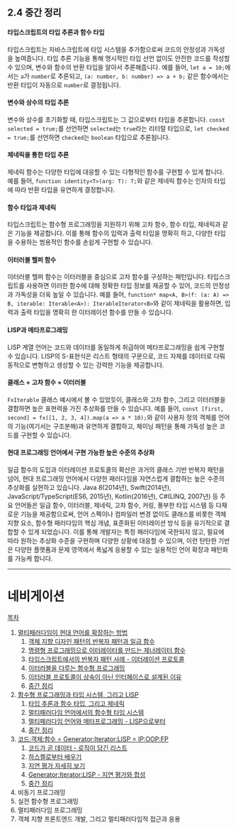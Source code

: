 ## 2.4 중간 정리

#### 타입스크립트의 타입 추론과 함수 타입

타입스크립트는 자바스크립트에 타입 시스템을 추가함으로써 코드의 안정성과 가독성을 높여줍니다. 타입 추론 기능을 통해 명시적인 타입 선언 없이도 안전한 코드를 작성할 수 있으며, 변수와 함수의 반환 타입을 알아서 추론해줍니다. 예를 들어, `let a = 10;`에서는 `a`가 `number`로 추론되고, `(a: number, b: number) => a + b;` 같은 함수에서는 반환 타입이 자동으로 `number`로 결정됩니다.

#### 변수와 상수의 타입 추론

변수와 상수를 초기화할 때, 타입스크립트는 그 값으로부터 타입을 추론합니다. `const selected = true;`를 선언하면 `selected`는 `true`라는 리터럴 타입으로, `let checked = true;`를 선언하면 `checked`는 `boolean` 타입으로 추론됩니다.

#### 제네릭을 통한 타입 추론

제네릭 함수는 다양한 타입에 대응할 수 있는 다형적인 함수를 구현할 수 있게 합니다. 예를 들어, `function identity<T>(arg: T): T;`와 같은 제네릭 함수는 인자의 타입에 따라 반환 타입을 유연하게 결정합니다.

#### 함수 타입과 제네릭

타입스크립트는 함수형 프로그래밍을 지원하기 위해 고차 함수, 함수 타입, 제네릭과 같은 기능을 제공합니다. 이를 통해 함수의 입력과 출력 타입을 명확히 하고, 다양한 타입을 수용하는 범용적인 함수를 손쉽게 구현할 수 있습니다.

#### 이터러블 헬퍼 함수

이터러블 헬퍼 함수는 이터러블을 중심으로 고차 함수를 구성하는 패턴입니다. 타입스크립트를 사용하면 이러한 함수에 대해 정확한 타입 정보를 제공할 수 있어, 코드의 안정성과 가독성을 더욱 높일 수 있습니다. 예를 들어, `function* map<A, B>(f: (a: A) => B, iterable: Iterable<A>): IterableIterator<B>`와 같이 제네릭을 활용하면, 입력과 출력 타입을 명확히 한 이터레이션 함수를 만들 수 있습니다.

#### LISP과 메타프로그래밍

LISP 계열 언어는 코드와 데이터를 동일하게 취급하여 메타프로그래밍을 쉽게 구현할 수 있습니다. LISP의 S-표현식은 리스트 형태의 구문으로, 코드 자체를 데이터로 다뤄 동적으로 변형하고 생성할 수 있는 강력한 기능을 제공합니다.

#### 클래스 + 고차 함수 + 이터러블

`FxIterable` 클래스 예시에서 볼 수 있었듯이, 클래스와 고차 함수, 그리고 이터러블을 결합하면 높은 표현력을 가진 추상화를 만들 수 있습니다. 예를 들어, `const [first, second] = fx([1, 2, 3, 4]).map(a => a * 10);`와 같이 사용자 정의 객체를 언어의 기능(여기서는 구조분해)과 유연하게 결합하고, 체이닝 패턴을 통해 가독성 높은 코드를 구현할 수 있습니다.

#### 현대 프로그래밍 언어에서 구현 가능한 높은 수준의 추상화

일급 함수의 도입과 이터레이션 프로토콜의 확산은 과거의 클래스 기반 반복자 패턴을 넘어, 현대 프로그래밍 언어에서 다양한 패러다임을 자연스럽게 결합하는 높은 수준의 추상화를 실현하고 있습니다. Java 8(2014년), Swift(2014년), JavaScript/TypeScript(ES6, 2015년), Kotlin(2016년), C#(LINQ, 2007년) 등 주요 언어들은 일급 함수, 이터러블, 제네릭, 고차 함수, 커링, 풍부한 타입 시스템 등 다채로운 기능을 제공함으로써, 언어 스펙이나 컴파일러 변경 없이도 클래스를 비롯한 객체 지향 요소, 함수형 패러다임의 핵심 개념, 표준화된 이터레이션 방식 등을 유기적으로 결합할 수 있게 되었습니다. 이를 통해 개발자는 특정 패러다임에 국한되지 않고, 필요에 따라 원하는 추상화 수준을 구현하며 다양한 상황에 대응할 수 있으며, 이런 탄탄한 기반은 다양한 플랫폼과 문제 영역에서 폭넓게 응용할 수 있는 실용적인 언어 확장과 패턴화를 가능케 합니다.

---

# 네비게이션

[목차](README.md)

1. [멀티패러다임이 현대 언어를 확장하는 방법](1.0-멀티패러다임이-현대-언어를-확장하는-방법.md)
   1. [객체 지향 디자인 패턴의 반복자 패턴과 일급 함수](1.1-객체-지향-디자인-패턴의-반복자-패턴과-일급-함수.md)
   2. [명령형 프로그래밍으로 이터레이터를 만드는 제너레이터 함수](1.2-명령형-프로그래밍으로-이터레이터를-만드는-제너레이터-함수.md)
   3. [타입스크립트에서의 반복자 패턴 사례 - 이터레이션 프로토콜](1.3-타입스크립트에서의-반복자-패턴-사례---이터레이션-프로토콜.md)
   4. [이터러블을 다루는 함수형 프로그래밍](1.4-이터러블을-다루는-함수형-프로그래밍.md)
   5. [이터러블 프로토콜이 상속이 아닌 인터페이스로 설계된 이유](1.5-이터러블-프로토콜이-상속이-아닌-인터페이스로-설계된-이유.md)
   6. [중간 정리](1.6-중간-정리.md)
2. [함수형 프로그래밍과 타입 시스템, 그리고 LISP](2.0-함수형-프로그래밍과-타입-시스템,-그리고-LISP.md)
   1. [타입 추론과 함수 타입, 그리고 제네릭](2.1-타입-추론과-함수-타입,-그리고-제네릭.md)
   2. [멀티패러다임 언어에서의 함수형 타입 시스템](2.2-멀티패러다임-언어에서의-함수형-타입-시스템.md)
   3. [멀티패러다임 언어와 메타프로그래밍 - LISP으로부터](2.3-멀티패러다임-언어와-메타프로그래밍---LISP으로부터.md)
   4. [중간 정리](2.4-중간-정리.md)
3. [코드:객체:함수 = Generator:Iterator:LISP = IP:OOP:FP](3.0-코드%3A객체%3A함수-=-Generator%3AIterator%3ALISP-=-IP%3AOOP%3AFP.md)
   1. [코드가 곧 데이터 - 로직이 담긴 리스트](3.1-코드가-곧-데이터---로직이-담긴-리스트.md)
   2. [하스켈로부터 배우기](3.2-하스켈로부터-배우기.md)
   3. [지연 평가 자세히 보기](3.3-지연-평가-자세히-보기.md)
   4. [Generator:Iterator:LISP - 지연 평가와 합성](3.4-Generator%3AIterator%3ALISP---지연-평가와-합성.md)
   5. [중간 정리](3.5-중간-정리.md)
4. 비동기 프로그래밍
5. 실전 함수형 프로그래밍
6. 멀티패러다임 프로그래밍
7. 객체 지향 프론트엔드 개발, 그리고 멀티패러다임적 접근과 응용